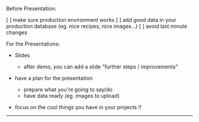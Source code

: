 


Before Presentation:

[ ] make sure production environment works
[ ] add good data in your production database (eg. nice recipes, nice images...)
[ ] avoid last minute changes


For the Presentations:

- Slides
  - after demo, you can add a slide "further steps / improvements"

- have a plan for the presentation
  - prepare what you're going to say/do
  - have data ready (eg. images to upload)

- focus on the cool things you have in your projects !!




__________

